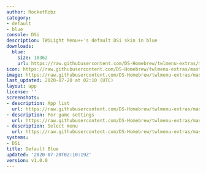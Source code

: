 ```yaml
---
author: RocketRobz
category:
- default
- blue
console: DSi
description: TWiLight Menu++'s default DSi skin in blue
downloads:
  blue:
    size: 18362
    url: https://raw.githubusercontent.com/DS-Homebrew/twlmenu-extras/master/s/TWiLightMenu/dsimenu/themes/blue.7z
icon: https://raw.githubusercontent.com/DS-Homebrew/twlmenu-extras/master/s/TWiLightMenu/dsimenu/themes/meta/blue/icon.png
image: https://raw.githubusercontent.com/DS-Homebrew/twlmenu-extras/master/s/TWiLightMenu/dsimenu/themes/meta/blue/icon.png
last_updated: 2020-07-20 at 02:10 (UTC)
layout: app
license: ''
screenshots:
- description: App list
  url: https://raw.githubusercontent.com/DS-Homebrew/twlmenu-extras/master/s/TWiLightMenu/dsimenu/themes/meta/blue/screenshots/app-list.png
- description: Per game settings
  url: https://raw.githubusercontent.com/DS-Homebrew/twlmenu-extras/master/s/TWiLightMenu/dsimenu/themes/meta/blue/screenshots/per-game-settings.png
- description: Select menu
  url: https://raw.githubusercontent.com/DS-Homebrew/twlmenu-extras/master/s/TWiLightMenu/dsimenu/themes/meta/blue/screenshots/select-menu.png
systems:
- DSi
title: Default Blue
updated: '2020-07-20T02:10:19Z'
version: v1.0.0
---
```

